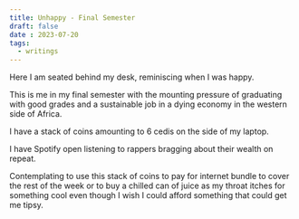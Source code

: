 ```yaml
---
title: Unhappy - Final Semester
draft: false
date : 2023-07-20
tags:
  - writings
---
```

 

Here I am seated behind my desk, reminiscing when I was happy.          
   
This is me in my final semester with the mounting pressure of graduating with good grades and a sustainable job in a dying economy in the western side of Africa.       

I have a stack of coins amounting to 6 cedis on the side of my laptop.      

I have Spotify open listening to rappers bragging about their wealth on repeat.     

Contemplating to use this stack of coins to pay for internet bundle to cover the rest of the week or to buy a chilled can of juice as my throat itches for something cool even though I wish I could afford something that could get me tipsy.